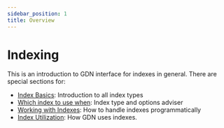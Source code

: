 ```yaml
---
sidebar_position: 1
title: Overview
---
```


# Indexing

This is an introduction to GDN interface for indexes in general. There are special sections for:

- [Index Basics](index-basics.md): Introduction to all index types
- [Which index to use when](which-index.md): Index type and options adviser
- [Working with Indexes](working-with-indexes.md): How to handle indexes programmatically
- [Index Utilization](index-utilization.md): How GDN uses indexes.
